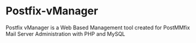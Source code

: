 Postfix-vManager
================

Postfix vManager is a Web Based Management tool created for PostMMfix Mail Server Administration with PHP and MySQL
